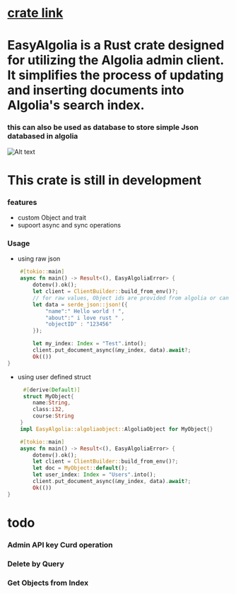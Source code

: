 # [crate link](https://crates.io/crates/EasyAlgolia)

# EasyAlgolia is a Rust crate designed for utilizing the Algolia admin client. It simplifies the process of updating and inserting documents into Algolia's search index.

### this can also be used as database to store simple Json databased in algolia 

![Alt text](https://upload.wikimedia.org/wikipedia/commons/thumb/d/da/Algolia_logo.svg/1200px-Algolia_logo.svg.png "a title")

# This crate is still in development 

### features
* custom Object and trait 
* supoort async and sync operations


###  Usage 
* using raw json
```rust
    #[tokio::main]
    async fn main() -> Result<(), EasyAlgoliaError> {
        dotenv().ok();
        let client = ClientBuilder::build_from_env()?;
        // for raw values, Object ids are provided from algolia or can be explicitly put into json document
        let data = serde_json::json!({
            "name":" Hello world ! ",
            "about":" i love rust " ,
            "objectID" : "123456"
        });

        let my_index: Index = "Test".into();
        client.put_document_async(&my_index, data).await?;
        Ok(())
}
  ```
* using user defined struct 
```rust
     #[derive(Default)]
     struct MyObject{
        name:String,
        class:i32,
        course:String
    }
    impl EasyAlgolia::algoliaobject::AlgoliaObject for MyObject{}

    #[tokio::main]
    async fn main() -> Result<(), EasyAlgoliaError> {
        dotenv().ok();
        let client = ClientBuilder::build_from_env()?;
        let doc = MyObject::default();
        let user_index: Index = "Users".into();
        client.put_document_async(&my_index, data).await?;
        Ok(())
}
  ```

# todo
### Admin API key Curd operation
### Delete by Query
### Get Objects from Index